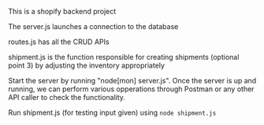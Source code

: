 This is a shopify backend project

The server.js launches a connection to the database

routes.js has all the CRUD APIs

shipment.js is the function responsible for creating shipments (optional point 3) by adjusting the inventory appropriately

Start the server by running "node[mon] server.js".
Once the server is up and running, we can perform various opperations through Postman or any other API caller to check the functionality. 

Run shipment.js (for testing input given) using `node shipment.js`